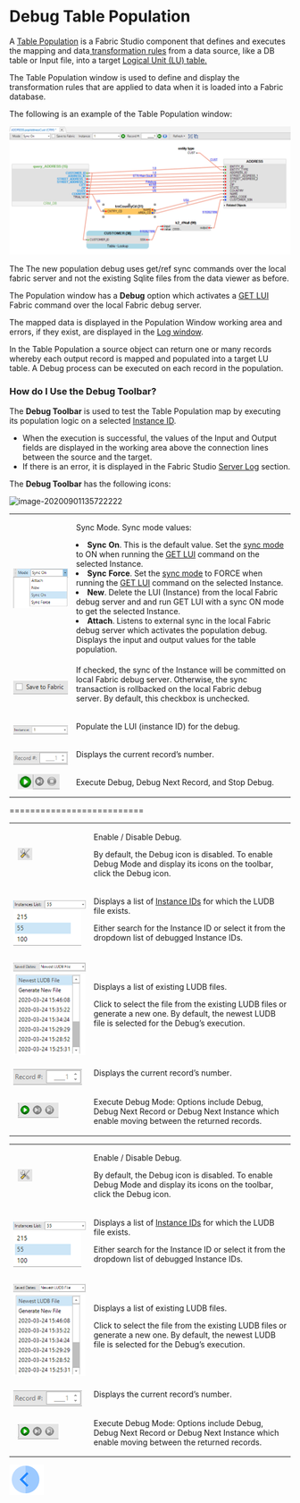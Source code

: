 # Debug Table Population

A [Table Population](/articles/07_table_population/01_table_population_overview.md) is a Fabric Studio component that defines and executes the mapping and data[ transformation rules](/articles/07_table_population/05_table_population_mode.md) from a data source, like a DB table or Input file, into a target [Logical Unit (LU) table.](/articles/03_logical_units/01_LU_overview.md) 

The Table Population window is used to define and display the transformation rules that are applied to data when it is loaded into a Fabric database.

The following is an example of the Table Population window:

![image](images/debug_population_window.png)

The The new population debug uses get/ref sync commands over the local fabric server and not the existing Sqlite files from the data viewer as before.

The Population window has a **Debug** option which activates a [GET LUI](/articles/02_fabric_architecture/04_fabric_commands.md#get-lui-commands) Fabric command over the local Fabric debug server.  

The mapped data is displayed in the Population Window working area and errors, if they exist, are displayed in the [Log window](02_fabric_studio_log_files.md). 

In the Table Population a source object can return one or many records whereby each output record is mapped and populated into a target LU table. A Debug process can be executed on each record in the population.

### How do I Use the Debug Toolbar?

The **Debug Toolbar** is used to test the Table Population map by executing its population logic on a selected [Instance ID](/articles/01_fabric_overview/02_fabric_glossary.md#instance-id).
* When the execution is successful, the values of the Input and Output fields are displayed in the working area above the connection lines between the source and the target. 
* If there is an error, it is displayed in the Fabric Studio [Server Log](02_fabric_studio_log_files.md) section.

The **Debug Toolbar** has the following icons:

![image-20200901135722222](C:\Users\TaliEinhorn\AppData\Roaming\Typora\typora-user-images\image-20200901135722222.png)

<table>
<tbody>
<tr>
<td width="200pxl">&nbsp; <img src="images/table_population_sync_mode.png" alt="" /></td>
<td width="700pxl">
<p>Sync Mode. Sync mode values:</p>
<li><strong>Sync On</strong>. This is the default value. Set the&nbsp;<a href="/articles/14_sync_LU_instance/02_sync_modes.md">sync mode</a> to ON when running the <a href="/articles/02_fabric_architecture/04_fabric_commands.md#get-lui-commands">GET LUI</a> command on the selected Instance.</li>
<li><strong>Sync Force</strong>. Set the&nbsp;<a href="/articles/14_sync_LU_instance/02_sync_modes.md">sync mode</a> to FORCE when running the <a href="/articles/02_fabric_architecture/04_fabric_commands.md#get-lui-commands">GET LUI</a> command on the selected Instance.</li>
<li><strong>New</strong>. Delete the LUI (Instance) from the local Fabric debug server and and run GET LUI with a sync ON mode to get the selected Instance.</li>
<li><strong>Attach</strong>. Listens to external sync in the local Fabric debug server which activates the population debug. Displays the input and output values for the table population.</li>
</td>
</tr>
<tr>
<td width="200pxl">&nbsp; <img src="images/table_population_save_to_fabric.png" alt="" /></td>
<td width="700pxl">
<p>If checked, the sync of the Instance will be committed on local Fabric debug server. Otherwise, the sync transaction is rollbacked on the local Fabric debug server. By default, this checkbox is unchecked.</p>
</td>
</tr>
<tr>
<td width="200pxl">&nbsp; <img src="images/table_population_instance.png" alt="" /></td>
<td width="700pxl">
<p>Populate the LUI (instance ID) for the debug.</p>
</td>
</tr>
<tr>
<td width="200pxl">&nbsp; <img src="images/table4.png" alt="" /></td>
<td width="364">
<p>Displays the current record&rsquo;s number.</p>
</td>
</tr>
<tr>
<td width="200pxl">&nbsp; <img src="images/table_population_run_debug.png" alt="" /><img src="images/fetch_record_and_stop_debug.png" alt="" /></td>
<td width="364">
<p>Execute Debug, Debug Next Record, and Stop Debug.</p>
</td>
</tr>
</tbody>
</table>



==========================

<table>
<tbody>
<tr>
<td width="200pxl">&nbsp; <img src="images/table1.png" alt="" /></td>
<td width="500pxl">
<p>Enable / Disable Debug.</p>
<p>By default, the Debug icon is disabled. To enable Debug Mode and display its icons on the toolbar, click the Debug icon.</p>
</td>
</tr>
<tr>
<td width="200pxl">&nbsp; <img src="images/table2_1.png" alt="" /><img src="images/table2_2.PNG" alt="" /></td>
<td width="364">
<p>Displays a list of <a href="/articles/01_fabric_overview/02_fabric_glossary.md#instance-id">Instance IDs</a> for which the LUDB file exists.</p>
<p>Either search for the Instance ID or select it from the dropdown list of debugged Instance IDs.</p>
</td>
</tr>
<tr>
<td width="200pxl">&nbsp; <img src="images/table3_1.png" alt="" /><img src="images/table3_2.PNG" alt="" /></td>
<td width="364">
<p>Displays a list of existing LUDB files.</p>
<p>Click to select the file from the existing LUDB files or generate a new one. By default, the newest LUDB file is selected for the Debug&rsquo;s execution. &nbsp;&nbsp;</p>
</td>
</tr>
<tr>
<td width="200pxl">&nbsp; <img src="images/table4.png" alt="" /></td>
<td width="364">
<p>Displays the current record&rsquo;s number.</p>
</td>
</tr>
<tr>
<td width="200pxl">&nbsp; <img src="images/table5.png" alt="" /></td>
<td width="364">
<p>Execute Debug Mode: Options include Debug, Debug Next Record or Debug Next Instance which enable moving between the returned records.</p>
</td>
</tr>
</tbody>
</table>

<table>
<tbody>
<tr>
<td width="200pxl">&nbsp; <img src="images/table1.png" alt="" /></td>
<td width="500pxl">
<p>Enable / Disable Debug.</p>
<p>By default, the Debug icon is disabled. To enable Debug Mode and display its icons on the toolbar, click the Debug icon.</p>
</td>
</tr>
<tr>
<td width="200pxl">&nbsp; <img src="images/table2_1.png" alt="" /><img src="images/table2_2.PNG" alt="" /></td>
<td width="364">
<p>Displays a list of <a href="/articles/01_fabric_overview/02_fabric_glossary.md#instance-id">Instance IDs</a> for which the LUDB file exists.</p>
<p>Either search for the Instance ID or select it from the dropdown list of debugged Instance IDs.</p>
</td>
</tr>
<tr>
<td width="200pxl">&nbsp; <img src="images/table3_1.png" alt="" /><img src="images/table3_2.PNG" alt="" /></td>
<td width="364">
<p>Displays a list of existing LUDB files.</p>
<p>Click to select the file from the existing LUDB files or generate a new one. By default, the newest LUDB file is selected for the Debug&rsquo;s execution. &nbsp;&nbsp;</p>
</td>
</tr>
<tr>
<td width="200pxl">&nbsp; <img src="images/table4.png" alt="" /></td>
<td width="364">
<p>Displays the current record&rsquo;s number.</p>
</td>
</tr>
<tr>
<td width="200pxl">&nbsp; <img src="images/table5.png" alt="" /></td>
<td width="364">
<p>Execute Debug Mode: Options include Debug, Debug Next Record or Debug Next Instance which enable moving between the returned records.</p>
</td>
</tr>
</tbody>
</table>


[![Previous](/articles/images/Previous.png)](02_fabric_studio_log_files.md)

